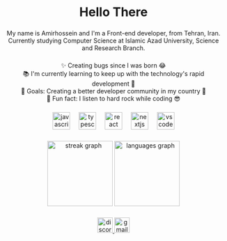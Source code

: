 <h1 align="center">Hello There</h1>

###

<p align="center">My name is Amirhossein and I'm a Front-end developer, from Tehran, Iran.<br>Currently studying Computer Science at Islamic Azad University, Science and Research Branch.</p>

###

<p align="center">✨ Creating bugs since I was born 😂<br>📚 I'm currently learning to keep up with the technology's rapid development 😬<br>🎯 Goals: Creating a better developer community in my country 🤠<br>🎲 Fun fact: I listen to hard rock while coding 😎</p>

###

<div align="center">
  <img src="https://skillicons.dev/icons?i=js" height="40" alt="javascript logo"  />
  <img width="12" />
  <img src="https://skillicons.dev/icons?i=ts" height="40" alt="typescript logo"  />
  <img width="12" />
  <img src="https://skillicons.dev/icons?i=react" height="40" alt="react logo"  />
  <img width="12" />
  <img src="https://skillicons.dev/icons?i=nextjs" height="40" alt="nextjs logo"  />
  <img width="12" />
  <img src="https://skillicons.dev/icons?i=vscode" height="40" alt="vscode logo"  />
</div>

###

<div align="center">
  <img src="https://streak-stats.demolab.com?user=AmirManshadi&locale=en&mode=daily&theme=react&hide_border=true&border_radius=5&date_format=j M[ Y]&order=3" height="150" alt="streak graph"  />
  <img src="https://github-readme-stats.vercel.app/api/top-langs?username=AmirManshadi&locale=en&hide_title=true&layout=compact&card_width=320&langs_count=4&theme=react&hide_border=true&order=2" height="150" alt="languages graph"  />
</div>

###

<div align="center">
  <a href="https://discordapp.com/users/698075083754962985" target="_blank">
    <img src="https://img.shields.io/static/v1?message=Discord&logo=discord&label=&color=7289DA&logoColor=white&labelColor=&style=flat" height="35" alt="discord logo"  />
  </a>
  <a href="mailto:amirmanshadi.code@gmail.com" target="_blank">
    <img src="https://img.shields.io/static/v1?message=Gmail&logo=gmail&label=&color=D14836&logoColor=white&labelColor=&style=flat" height="35" alt="gmail logo"  />
  </a>
</div>

###
